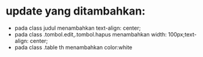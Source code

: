 # update yang ditambahkan:
* pada class judul menambahkan text-align: center;
* pada class .tombol.edit,.tombol.hapus menambahkan width: 100px;text-align: center;
* pada class .table th menambahkan color:white

